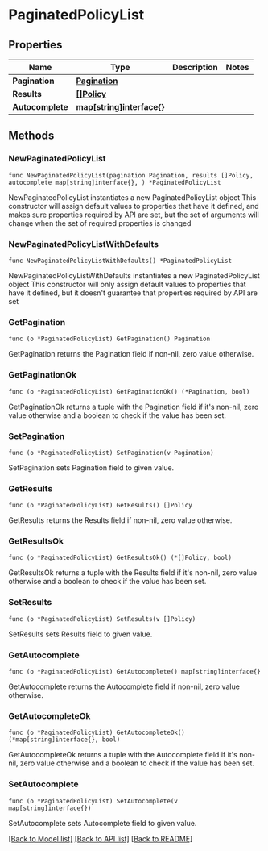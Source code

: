 # PaginatedPolicyList

## Properties

Name | Type | Description | Notes
------------ | ------------- | ------------- | -------------
**Pagination** | [**Pagination**](Pagination.md) |  | 
**Results** | [**[]Policy**](Policy.md) |  | 
**Autocomplete** | **map[string]interface{}** |  | 

## Methods

### NewPaginatedPolicyList

`func NewPaginatedPolicyList(pagination Pagination, results []Policy, autocomplete map[string]interface{}, ) *PaginatedPolicyList`

NewPaginatedPolicyList instantiates a new PaginatedPolicyList object
This constructor will assign default values to properties that have it defined,
and makes sure properties required by API are set, but the set of arguments
will change when the set of required properties is changed

### NewPaginatedPolicyListWithDefaults

`func NewPaginatedPolicyListWithDefaults() *PaginatedPolicyList`

NewPaginatedPolicyListWithDefaults instantiates a new PaginatedPolicyList object
This constructor will only assign default values to properties that have it defined,
but it doesn't guarantee that properties required by API are set

### GetPagination

`func (o *PaginatedPolicyList) GetPagination() Pagination`

GetPagination returns the Pagination field if non-nil, zero value otherwise.

### GetPaginationOk

`func (o *PaginatedPolicyList) GetPaginationOk() (*Pagination, bool)`

GetPaginationOk returns a tuple with the Pagination field if it's non-nil, zero value otherwise
and a boolean to check if the value has been set.

### SetPagination

`func (o *PaginatedPolicyList) SetPagination(v Pagination)`

SetPagination sets Pagination field to given value.


### GetResults

`func (o *PaginatedPolicyList) GetResults() []Policy`

GetResults returns the Results field if non-nil, zero value otherwise.

### GetResultsOk

`func (o *PaginatedPolicyList) GetResultsOk() (*[]Policy, bool)`

GetResultsOk returns a tuple with the Results field if it's non-nil, zero value otherwise
and a boolean to check if the value has been set.

### SetResults

`func (o *PaginatedPolicyList) SetResults(v []Policy)`

SetResults sets Results field to given value.


### GetAutocomplete

`func (o *PaginatedPolicyList) GetAutocomplete() map[string]interface{}`

GetAutocomplete returns the Autocomplete field if non-nil, zero value otherwise.

### GetAutocompleteOk

`func (o *PaginatedPolicyList) GetAutocompleteOk() (*map[string]interface{}, bool)`

GetAutocompleteOk returns a tuple with the Autocomplete field if it's non-nil, zero value otherwise
and a boolean to check if the value has been set.

### SetAutocomplete

`func (o *PaginatedPolicyList) SetAutocomplete(v map[string]interface{})`

SetAutocomplete sets Autocomplete field to given value.



[[Back to Model list]](../README.md#documentation-for-models) [[Back to API list]](../README.md#documentation-for-api-endpoints) [[Back to README]](../README.md)


